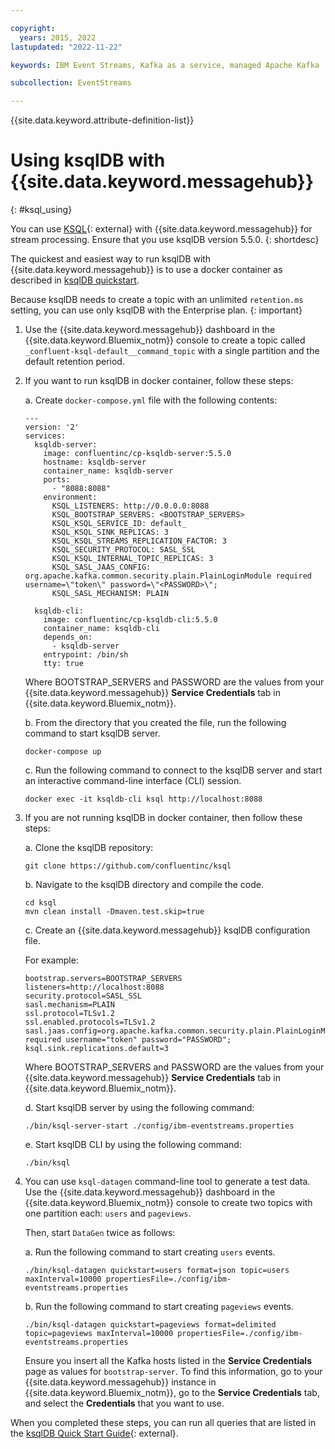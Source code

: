 ```yaml
---

copyright:
  years: 2015, 2022
lastupdated: "2022-11-22"

keywords: IBM Event Streams, Kafka as a service, managed Apache Kafka

subcollection: EventStreams

---
```


{{site.data.keyword.attribute-definition-list}}

# Using ksqlDB with {{site.data.keyword.messagehub}}
{: #ksql_using}

You can use [KSQL](https://github.com/confluentinc/ksql){: external} with {{site.data.keyword.messagehub}} for stream processing. Ensure that you use ksqlDB version 5.5.0.
{: shortdesc}

The quickest and easiest way to run ksqlDB with {{site.data.keyword.messagehub}} is to use a docker container as described in [ksqlDB quickstart](https://ksqldb.io/quickstart.html). 

Because ksqlDB needs to create a topic with an unlimited `retention.ms` setting, you can use only ksqlDB with the Enterprise plan.
{: important}

1. Use the {{site.data.keyword.messagehub}} dashboard in the {{site.data.keyword.Bluemix_notm}} console to create a topic called `_confluent-ksql-default__command_topic` with a single partition and the default retention period.

2. If you want to run ksqlDB in docker container, follow these steps:
   
    a. Create `docker-compose.yml` file with the following contents:
    
    ```text
    ---
    version: '2'
    services:
      ksqldb-server:
        image: confluentinc/cp-ksqldb-server:5.5.0
        hostname: ksqldb-server
        container_name: ksqldb-server
        ports:
          - "8088:8088"
        environment:
          KSQL_LISTENERS: http://0.0.0.0:8088
          KSQL_BOOTSTRAP_SERVERS: <BOOTSTRAP_SERVERS>
          KSQL_KSQL_SERVICE_ID: default_
          KSQL_KSQL_SINK_REPLICAS: 3
          KSQL_KSQL_STREAMS_REPLICATION_FACTOR: 3
          KSQL_SECURITY_PROTOCOL: SASL_SSL
          KSQL_KSQL_INTERNAL_TOPIC_REPLICAS: 3
          KSQL_SASL_JAAS_CONFIG: org.apache.kafka.common.security.plain.PlainLoginModule required username=\"token\" password=\"<PASSWORD>\";
          KSQL_SASL_MECHANISM: PLAIN

      ksqldb-cli:
        image: confluentinc/cp-ksqldb-cli:5.5.0
        container_name: ksqldb-cli
        depends_on:
          - ksqldb-server
        entrypoint: /bin/sh
        tty: true
    ```
    
    Where BOOTSTRAP_SERVERS and PASSWORD are the values from your {{site.data.keyword.messagehub}} **Service Credentials** tab in {{site.data.keyword.Bluemix_notm}}.

    b. From the directory that you created the file, run the following command to start ksqlDB server.
    
    ```text
    docker-compose up
    ```

    c. Run the following command to connect to the ksqlDB server and start an interactive command-line interface (CLI) session. 
    
    ```text
    docker exec -it ksqldb-cli ksql http://localhost:8088
    ```

3. If you are not running ksqlDB in docker container, then follow these steps:
 
    a. Clone the ksqlDB repository:
    
    ```text
    git clone https://github.com/confluentinc/ksql
    ```

    b. Navigate to the ksqlDB directory and compile the code. 
    
    ```text
    cd ksql
    mvn clean install -Dmaven.test.skip=true
    ```
    
    c. Create an {{site.data.keyword.messagehub}} ksqlDB configuration file.

    For example:
    
    ```text
    bootstrap.servers=BOOTSTRAP_SERVERS
    listeners=http://localhost:8088
    security.protocol=SASL_SSL
    sasl.mechanism=PLAIN
    ssl.protocol=TLSv1.2
    ssl.enabled.protocols=TLSv1.2
    sasl.jaas.config=org.apache.kafka.common.security.plain.PlainLoginModule required username="token" password="PASSWORD";
    ksql.sink.replications.default=3
    ```
    
    Where BOOTSTRAP_SERVERS and PASSWORD are the values from your {{site.data.keyword.messagehub}} **Service Credentials** tab in {{site.data.keyword.Bluemix_notm}}.

    d. Start ksqlDB server by using the following command:
    
    ```text
    ./bin/ksql-server-start ./config/ibm-eventstreams.properties
    ```
    
    e. Start ksqlDB CLI by using the following command:
    
    ```text
    ./bin/ksql
    ```

4. You can use `ksql-datagen` command-line tool to generate a test data. Use the {{site.data.keyword.messagehub}} dashboard in the {{site.data.keyword.Bluemix_notm}} console to create two topics with one partition each: `users` and `pageviews`.

    Then, start `DataGen` twice as follows:
    
    a. Run the following command to start creating `users` events.
    
    ```text
    ./bin/ksql-datagen quickstart=users format=json topic=users maxInterval=10000 propertiesFile=./config/ibm-eventstreams.properties
    ```

    b. Run the following command to start creating `pageviews` events.
    
    ```text
    ./bin/ksql-datagen quickstart=pageviews format=delimited topic=pageviews maxInterval=10000 propertiesFile=./config/ibm-eventstreams.properties
    ```
    
	Ensure you insert all the Kafka hosts listed in the **Service Credentials** page as values for `bootstrap-server`. To find this information, go to your {{site.data.keyword.messagehub}} instance in {{site.data.keyword.Bluemix_notm}}, go to the **Service Credentials** tab, and select the **Credentials** that you want to use.

When you completed these steps, you can run all queries that are listed in the [ksqlDB Quick Start Guide](https://github.com/confluentinc/ksql/tree/0.1.x/docs/quickstart#create-a-stream-and-table){: external}.
